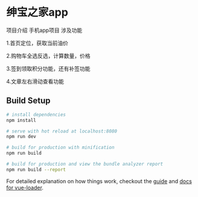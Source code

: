 # 绅宝之家app

项目介绍
手机app项目 涉及功能

1.首页定位，获取当前油价

2.购物车全选反选，计算数量，价格

3.签到领取积分功能，还有补签功能

4.文章左右滑动查看功能


## Build Setup

``` bash
# install dependencies
npm install

# serve with hot reload at localhost:8080
npm run dev

# build for production with minification
npm run build

# build for production and view the bundle analyzer report
npm run build --report
```

For detailed explanation on how things work, checkout the [guide](http://vuejs-templates.github.io/webpack/) and [docs for vue-loader](http://vuejs.github.io/vue-loader).
